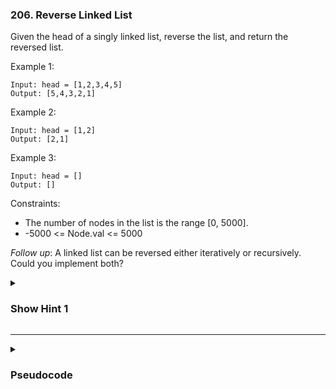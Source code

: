 ### 206. Reverse Linked List

Given the head of a singly linked list, reverse the list, and return the reversed list.

Example 1:
```
Input: head = [1,2,3,4,5]
Output: [5,4,3,2,1]
```
Example 2:
```
Input: head = [1,2]
Output: [2,1]
```
Example 3:
```
Input: head = []
Output: []
```

Constraints:

- The number of nodes in the list is the range [0, 5000].
- -5000 <= Node.val <= 5000

*Follow up*: A linked list can be reversed either iteratively or recursively. Could you implement both?

<details>
  <summary><h3>Show Hint 1</h3></summary>
  <p>Just break the link and shift the pointers in loop, prev, curr, nxt makes nxt equals to curr's next and curr's next points to prev now prev equals curr curr equals nxt. If recursion makes the head next's points to the head and makes head's next to none.</p>
</details>

---
<details>
  <summary><h3>Pseudocode</h3></summary>
  <pre>
    loop :
      prev -> none, curr -> head
      while curr
        nxt -> curr.next
        curr.next -> prev
        prev -> curr
        curr -> nxt
      return prev
    recursion :
      if head is null or head.next is null then return head
      node -> recurse(head.next)
      head.next.next -> head
      head.next -> none
      return node
  </pre>
</details>
